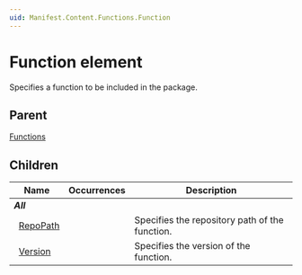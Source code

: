 ```yaml
---
uid: Manifest.Content.Functions.Function
---
```


# Function element

Specifies a function to be included in the package.

## Parent

[Functions](xref:Manifest.Content.Functions)

## Children

|Name|Occurrences|Description|
|--- |--- |--- |
|***All***|||
|&nbsp;&nbsp;[RepoPath](xref:Manifest.Content.Functions.Function.RepoPath)||Specifies the repository path of the function.|
|&nbsp;&nbsp;[Version](xref:Manifest.Content.Functions.Function.Version)||Specifies the version of the function.|
